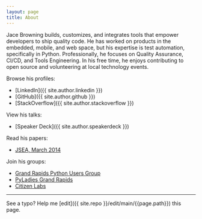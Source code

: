 ```yaml
---
layout: page
title: About
---
```


Jace Browning builds, customizes, and integrates tools that empower developers to ship quality code. He has worked on products in the embedded, mobile, and web space, but his expertise is test automation, specifically in Python. Professionally, he focuses on Quality Assurance, CI/CD, and Tools Engineering. In his free time, he enjoys contributing to open source and volunteering at local technology events.

Browse his profiles:

* [LinkedIn]({{ site.author.linkedin }})
* [GitHub]({{ site.author.github }})
* [StackOverflow]({{ site.author.stackoverflow }})

View his talks:

* [Speaker Deck]({{ site.author.speakerdeck }})

Read his papers:

* [JSEA, March 2014](http://www.scirp.org/journal/PaperInformation.aspx?PaperID=44268#.UzYtfWRdXEZ)

Join his groups:

* [Grand Rapids Python Users Group](https://www.meetup.com/grpython/)
* [PyLadies Grand Rapids](https://www.meetup.com/PyLadiesGrandRapids/)
* [Citizen Labs](https://citizenlabs.org/)

-----

See a typo? Help me [edit]({{ site.repo }}/edit/main/{{page.path}}) this page.
